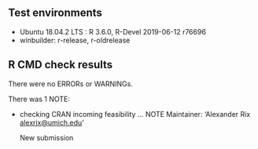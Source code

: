## Test environments
* Ubuntu 18.04.2 LTS : R 3.6.0, R-Devel 2019-06-12 r76696
* winbuilder: r-release, r-oldrelease
## R CMD check results
There were no ERRORs or WARNINGs.

There was 1 NOTE:
* checking CRAN incoming feasibility ... NOTE
  Maintainer: ‘Alexander Rix <alexrix@umich.edu>’

  New submission
